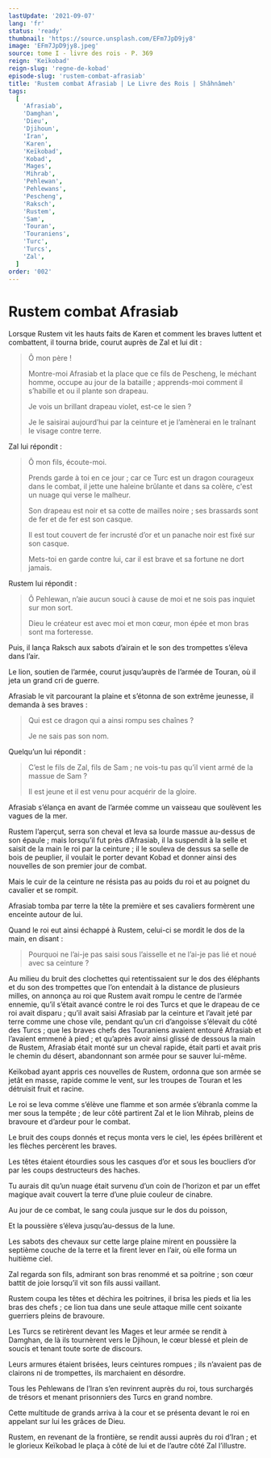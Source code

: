 ```yaml
---
lastUpdate: '2021-09-07'
lang: 'fr'
status: 'ready'
thumbnail: 'https://source.unsplash.com/EFm7JpD9jy8'
image: 'EFm7JpD9jy8.jpeg'
source: tome I - livre des rois - P. 369
reign: 'Keïkobad'
reign-slug: 'regne-de-kobad'
episode-slug: 'rustem-combat-afrasiab'
title: 'Rustem combat Afrasiab | Le Livre des Rois | Shâhnâmeh'
tags:
  [
    'Afrasiab',
    'Damghan',
    'Dieu',
    'Djihoun',
    'Iran',
    'Karen',
    'Keïkobad',
    'Kobad',
    'Mages',
    'Mihrab',
    'Pehlewan',
    'Pehlewans',
    'Pescheng',
    'Raksch',
    'Rustem',
    'Sam',
    'Touran',
    'Touraniens',
    'Turc',
    'Turcs',
    'Zal',
  ]
order: '002'
---
```


<!-- LTeX: language=fr -->

# Rustem combat Afrasiab

Lorsque Rustem vit les hauts faits de Karen et comment les braves luttent et combattent, il tourna bride, courut auprès de Zal et lui dit :

> Ô mon père !
>
> Montre-moi Afrasiab et la place que ce fils de Pescheng, le méchant homme, occupe au jour de la bataille ; apprends-moi comment il s’habille et ou il plante son drapeau.
>
> Je vois un brillant drapeau violet, est-ce le sien ?
>
> Je le saisirai aujourd’hui par la ceinture et je l’amènerai en le traînant le visage contre terre.

Zal lui répondit :

> Ô mon fils, écoute-moi.
>
> Prends garde à toi en ce jour ; car ce Turc est un dragon courageux dans le combat, il jette une haleine brûlante et dans sa colère, c'est un nuage qui verse le malheur.
>
> Son drapeau est noir et sa cotte de mailles noire ; ses brassards sont de fer et de fer est son casque.
>
> Il est tout couvert de fer incrusté d’or et un panache noir est fixé sur son casque.
>
> Mets-toi en garde contre lui, car il est brave et sa fortune ne dort jamais.

Rustem lui répondit :

> Ô Pehlewan, n’aie aucun souci à cause de moi et ne sois pas inquiet sur mon sort.
>
> Dieu le créateur est avec moi et mon cœur, mon épée et mon bras sont ma forteresse.

Puis, il lança Raksch aux sabots d’airain et le son des trompettes s’éleva dans l’air.

Le lion, soutien de l’armée, courut jusqu’auprès de l’armée de Touran, où il jeta un grand cri de guerre.

Afrasiab le vit parcourant la plaine et s’étonna de son extrême jeunesse, il demanda à ses braves :

> Qui est ce dragon qui a ainsi rompu ses chaînes ?
>
> Je ne sais pas son nom.

Quelqu’un lui répondit :

> C’est le fils de Zal, fils de Sam ; ne vois-tu pas qu’il vient armé de la massue de Sam ?
>
> Il est jeune et il est venu pour acquérir de la gloire.

Afrasiab s’élança en avant de l’armée comme un vaisseau que soulèvent les vagues de la mer.

Rustem l’aperçut, serra son cheval et leva sa lourde massue au-dessus de son épaule ; mais lorsqu’il fut près d’Afrasiab, il la suspendit à la selle et saisit de la main le roi par la ceinture ; il le souleva de dessus sa selle de bois de peuplier, il voulait le porter devant Kobad et donner ainsi des nouvelles de son premier jour de combat.

Mais le cuir de la ceinture ne résista pas au poids du roi et au poignet du cavalier et se rompit.

Afrasiab tomba par terre la tête la première et ses cavaliers formèrent une enceinte autour de lui.

Quand le roi eut ainsi échappé à Rustem, celui-ci se mordit le dos de la main, en disant :

> Pourquoi ne l’ai-je pas saisi sous l’aisselle et ne l’ai-je pas lié et noué avec sa ceinture ?

Au milieu du bruit des clochettes qui retentissaient sur le dos des éléphants et du son des trompettes que l’on entendait à la distance de plusieurs milles, on annonça au roi que Rustem avait rompu le centre de l’armée ennemie, qu’il s’était avancé contre le roi des Turcs et que le drapeau de ce roi avait disparu ; qu’il avait saisi Afrasiab par la ceinture et l’avait jeté par terre comme une chose vile, pendant qu’un cri d’angoisse s’élevait du côté des Turcs ; que les braves chefs des Touraniens avaient entouré Afrasiab et l’avaient emmené à pied ; et qu’après avoir ainsi glissé de dessous la main de Rustem, Afrasiab était monté sur un cheval rapide, était parti et avait pris le chemin du désert, abandonnant son armée pour se sauver lui-même.

Keïkobad ayant appris ces nouvelles de Rustem, ordonna que son armée se jetât en masse, rapide comme le vent, sur les troupes de Touran et les détruisit fruit et racine.

Le roi se leva comme s’élève une flamme et son armée s’ébranla comme la mer sous la tempête ; de leur côté partirent Zal et le lion Mihrab, pleins de bravoure et d’ardeur pour le combat.

Le bruit des coups donnés et reçus monta vers le ciel, les épées brillèrent et les flèches percèrent les braves.

Les têtes étaient étourdies sous les casques d’or et sous les boucliers d’or par les coups destructeurs des haches.

Tu aurais dit qu’un nuage était survenu d’un coin de l’horizon et par un effet magique avait couvert la terre d’une pluie couleur de cinabre.

Au jour de ce combat, le sang coula jusque sur le dos du poisson,

Et la poussière s’éleva jusqu’au-dessus de la lune.

Les sabots des chevaux sur cette large plaine mirent en poussière la septième couche de la terre et la firent lever en l’air, où elle forma un huitième ciel.

Zal regarda son fils, admirant son bras renommé et sa poitrine ; son cœur battit de joie lorsqu’il vit son fils aussi vaillant.

Rustem coupa les têtes et déchira les poitrines, il brisa les pieds et lia les bras des chefs ; ce lion tua dans une seule attaque mille cent soixante guerriers pleins de bravoure.

Les Turcs se retirèrent devant les Mages et leur armée se rendit à Damghan, de là ils tournèrent vers le Djihoun, le cœur blessé et plein de soucis et tenant toute sorte de discours.

Leurs armures étaient brisées, leurs ceintures rompues ; ils n’avaient pas de clairons ni de trompettes, ils marchaient en désordre.

Tous les Pehlewans de l’Iran s’en revinrent auprès du roi, tous surchargés de trésors et menant prisonniers des Turcs en grand nombre.

Cette multitude de grands arriva à la cour et se présenta devant le roi en appelant sur lui les grâces de Dieu.

Rustem, en revenant de la frontière, se rendit aussi auprès du roi d’Iran ; et le glorieux Keïkobad le plaça à côté de lui et de l’autre côté Zal l’illustre.
